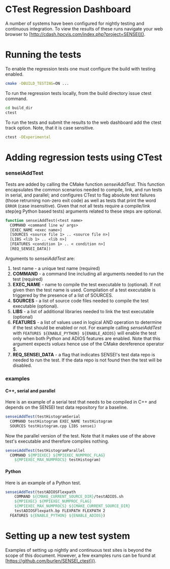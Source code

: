 # CTest Regression Dashboard

A number of systems have been configured for nightly testing and continuous integration.
To view the results of these runs navigate your web browser to [http://cdash.hpcvis.com/index.php?project=SENSEI]().

# Running the tests

To enable the regression tests one must configure the build with testing enabled.
```bash
cmake -DBUILD_TESTING=ON ...
```
To run the regression tests locally, from the build directory issue ctest command.
```bash
cd build_dir
ctest
```
To run the tests and submit the results to the web dashboard add the ctest track option. Note, that it is case sensitive.
```bash
ctest -DExperimental
```

# Adding regression tests using CTest

### senseiAddTest

Tests are added by calling the CMake function *senseiAddTest*. This function
encapsulates the common scenarios needed to compile, link, and run tests in
serial, and parallel; and configures CTest to flag absolute test failures
(those retrurning non-zero exit code) as well as tests that print the word
`ERROR` (case insensitive). Given that not all tests require a compile/link
step(eg Python based tests) arguments related to these steps are optional.
```CMake
function senseiAddTest(<test name>
  COMMAND <command line w/ args>
  [EXEC_NAME <exec name>]
  [SOURCES <source file 1> .. <source file n>]
  [LIBS <lib 1> .. <lib n>]
  [FEATURES <condition 1> .. < condition n>]
  [REQ_SENSEI_DATA])
```
Arguments to *senseiAddTest* are:
1. test name - a unique test name (required)
2. **COMMAND** - a command line including all arguments needed to run the test (required)
3. **EXEC_NAME** - name to compile the test executable to (optional). If not given then the test name is used. Compilation of a test executable is triggered by the presence of a list of SOURCES.
3. **SOURCES** - a list of source code files needed to compile the test executable (optional).
4. **LIBS** - a list of additional libraries needed to link the test executable (optional)
5. **FEATURES** - a list of values used in logical AND operation to determine if the test should be enabled or not. For example calling *senseiAddTest* with `FEATURES ${ENABLE_PYTHON} ${ENABLE_ADIOS}` will enable the test only when both Python and ADIOS features are enabled. Note that this argument expects *values* hence use of the CMake dereference operator $.
6. **REQ_SENSEI_DATA** - a flag that indicates SENSEI's test data repo is needed to run the test. If the data repo is not found then the test will be disabled.

### examples
#### C++, serial and parallel
Here is an example of a serial test that needs to be compiled in C++ and depends on the SENSEI test data repository for a baseline.
```CMake
senseiAddTest(testHistogramSerial
  COMMAND testHistogram EXEC_NAME testHistogram
  SOURCES testHistogram.cpp LIBS sensei)
```
Now the parallel version of the test. Note that it makes use of the above test's executable and therefore compiles nothing.
```CMake
senseiAddTest(testHistogramParallel
  COMMAND ${MPIEXEC} ${MPIEXEC_NUMPROC_FLAG}
    ${MPIEXEC_MAX_NUMPROCS} testHistogram)
```

#### Python

Here is an example of a Python test.
```CMake
senseiAddTest(testADIOSFlexpath
    COMMAND ${CMAKE_CURRENT_SOURCE_DIR}/testADIOS.sh
    ${MPIEXEC} ${MPIEXEC_NUMPROC_FLAG}
    ${MPIEXEC_MAX_NUMPROCS} ${CMAKE_CURRENT_SOURCE_DIR}
    testADIOSFlexpath.bp FLEXPATH FLEXPATH 2
  FEATURES ${ENABLE_PYTHON} ${ENABLE_ADIOS})
```

# Setting up a new test system

Examples of setting up nightly and continuous test sites is beyond the scope of this document.
However, a few examples runs can be found at [https://github.com/burlen/SENSEI_ctest]().
